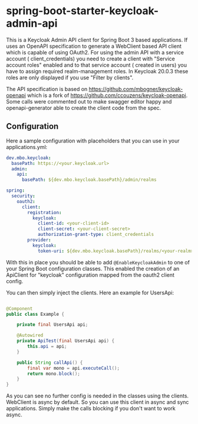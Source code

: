 # spring-boot-starter-keycloak-admin-api

This is a Keycloak Admin API client for Spring Boot 3 based applications. If uses an OpenAPI specification to generate
a WebClient based API client which is capable of using OAuth2. For using the admin API with a service account (
client_credentials) you need to create a client with "Service account roles" enabled and to that service account (
created in users) you have to assign required realm-management roles. In Keycloak 20.0.3 these roles are only displayed
if you use "Filter by clients".

The API specification is based on https://github.com/mbogner/keycloak-openapi which is a fork
of https://github.com/ccouzens/keycloak-openapi. Some calls were commented out to make swagger editor happy and
openapi-generator able to create the client code from the spec.

## Configuration

Here a sample configuration with placeholders that you can use in your applications.yml:

```yaml
dev.mbo.keycloak:
  basePath: https://<your.keycloak.url>
  admin:
    api:
      basePath: ${dev.mbo.keycloak.basePath}/admin/realms

spring:
  security:
    oauth2:
      client:
        registration:
          keycloak:
            client-id: <your-client-id>
            client-secret: <your-client-secret>
            authorization-grant-type: client_credentials
        provider:
          keycloak:
            token-uri: ${dev.mbo.keycloak.basePath}/realms/<your-realm>/protocol/openid-connect/token
```

With this in place you should be able to add `@EnableKeycloakAdmin` to one of your Spring Boot configuration classes.
This enabled the creation of an ApiClient for "keycloak" configuration mapped from the oauth2 client config.

You can then simply inject the clients. Here an example for UsersApi:

```java

@Component
public class Example {

    private final UsersApi api;

    @Autowired
    private ApiTest(final UsersApi api) {
        this.api = api;
    }

    public String callApi() {
        final var mono = api.executeCall();
        return mono.block();
    }
}
```

As you can see no further config is needed in the classes using the clients. WebClient is async by default. So you can
use this client in async and sync applications. Simply make the calls blocking if you don't want to work async.